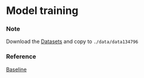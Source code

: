 # Model training



### Note

Download the [Datasets](https://aistudio.baidu.com/aistudio/datasetdetail/134796) and copy to `./data/data134796`

### Reference

[Baseline](https://aistudio.baidu.com/aistudio/projectdetail/3684588?channelType=0&channel=0)